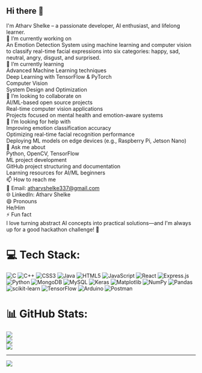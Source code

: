 ## Hi there 👋

I'm Atharv Shelke – a passionate developer, AI enthusiast, and lifelong learner.</br>
🔭 I’m currently working on</br>
An Emotion Detection System using machine learning and computer vision to classify real-time facial expressions into six categories: happy, sad, neutral, angry, disgust, and surprised.</br>
🌱 I’m currently learning</br>
Advanced Machine Learning techniques</br>
Deep Learning with TensorFlow & PyTorch</br>
Computer Vision</br>
System Design and Optimization</br>
👯 I’m looking to collaborate on</br>
AI/ML-based open source projects</br>
Real-time computer vision applications</br>
Projects focused on mental health and emotion-aware systems</br>
🤔 I’m looking for help with</br>
Improving emotion classification accuracy</br>
Optimizing real-time facial recognition performance</br>
Deploying ML models on edge devices (e.g., Raspberry Pi, Jetson Nano)</br>
💬 Ask me about</br>
Python, OpenCV, TensorFlow</br>
ML project development</br>
GitHub project structuring and documentation</br>
Learning resources for AI/ML beginners</br>
📫 How to reach me</br>
📧 Email: atharvshelke337@gmail.com</br>
🌐 LinkedIn: Atharv Shelke</br>
😄 Pronouns</br>
He/Him</br>
⚡ Fun fact</br>
I love turning abstract AI concepts into practical solutions—and I'm always up for a good hackathon challenge! 🚀</br>


# 💻 Tech Stack:
![C](https://img.shields.io/badge/c-%2300599C.svg?style=for-the-badge&logo=c&logoColor=white) ![C++](https://img.shields.io/badge/c++-%2300599C.svg?style=for-the-badge&logo=c%2B%2B&logoColor=white) ![CSS3](https://img.shields.io/badge/css3-%231572B6.svg?style=for-the-badge&logo=css3&logoColor=white) ![Java](https://img.shields.io/badge/java-%23ED8B00.svg?style=for-the-badge&logo=openjdk&logoColor=white) ![HTML5](https://img.shields.io/badge/html5-%23E34F26.svg?style=for-the-badge&logo=html5&logoColor=white) ![JavaScript](https://img.shields.io/badge/javascript-%23323330.svg?style=for-the-badge&logo=javascript&logoColor=%23F7DF1E) ![React](https://img.shields.io/badge/react-%2320232a.svg?style=for-the-badge&logo=react&logoColor=%2361DAFB) ![Express.js](https://img.shields.io/badge/express.js-%23404d59.svg?style=for-the-badge&logo=express&logoColor=%2361DAFB) ![Python](https://img.shields.io/badge/python-3670A0?style=for-the-badge&logo=python&logoColor=ffdd54) ![MongoDB](https://img.shields.io/badge/MongoDB-%234ea94b.svg?style=for-the-badge&logo=mongodb&logoColor=white) ![MySQL](https://img.shields.io/badge/mysql-4479A1.svg?style=for-the-badge&logo=mysql&logoColor=white) ![Keras](https://img.shields.io/badge/Keras-%23D00000.svg?style=for-the-badge&logo=Keras&logoColor=white) ![Matplotlib](https://img.shields.io/badge/Matplotlib-%23ffffff.svg?style=for-the-badge&logo=Matplotlib&logoColor=black) ![NumPy](https://img.shields.io/badge/numpy-%23013243.svg?style=for-the-badge&logo=numpy&logoColor=white) ![Pandas](https://img.shields.io/badge/pandas-%23150458.svg?style=for-the-badge&logo=pandas&logoColor=white) ![scikit-learn](https://img.shields.io/badge/scikit--learn-%23F7931E.svg?style=for-the-badge&logo=scikit-learn&logoColor=white) ![TensorFlow](https://img.shields.io/badge/TensorFlow-%23FF6F00.svg?style=for-the-badge&logo=TensorFlow&logoColor=white) ![Arduino](https://img.shields.io/badge/-Arduino-00979D?style=for-the-badge&logo=Arduino&logoColor=white) ![Postman](https://img.shields.io/badge/Postman-FF6C37?style=for-the-badge&logo=postman&logoColor=white)
# 📊 GitHub Stats:
![](https://github-readme-stats.vercel.app/api?username=AtharvShelke4622&theme=dark&hide_border=false&include_all_commits=false&count_private=false)<br/>
![](https://nirzak-streak-stats.vercel.app/?user=AtharvShelke4622&theme=dark&hide_border=false)<br/>
![](https://github-readme-stats.vercel.app/api/top-langs/?username=AtharvShelke4622&theme=dark&hide_border=false&include_all_commits=false&count_private=false&layout=compact)

---
[![](https://visitcount.itsvg.in/api?id=AtharvShelke4622&icon=0&color=0)](https://visitcount.itsvg.in)

<!-- Proudly created with GPRM ( https://gprm.itsvg.in ) -->


